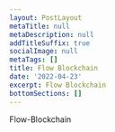 ```yaml
---
layout: PostLayout
metaTitle: null
metaDescription: null
addTitleSuffix: true
socialImage: null
metaTags: []
title: Flow Blockchain
date: '2022-04-23'
excerpt: Flow Blockchain
bottomSections: []
---
```

Flow-Blockchain
